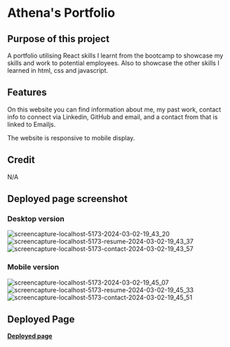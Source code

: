 # Athena's Portfolio

## Purpose of this project
A portfolio utilising React skills I learnt from the bootcamp to showcase my skills and work to potential employees. 
Also to showcase the other skills I  learned in html, css and javascript.

## Features
On this website you can find information about me, my past work, contact info to connect via Linkedin, GitHub and email, and a contact from that is linked to Emailjs.

The website is responsive to mobile display.

## Credit
N/A

## Deployed page screenshot
### Desktop version
![screencapture-localhost-5173-2024-03-02-19_43_20](https://github.com/leeathena/Athena-react-portfolio/assets/149600986/106e0193-0737-4be6-bc62-8e5d9377945f)
![screencapture-localhost-5173-resume-2024-03-02-19_43_37](https://github.com/leeathena/Athena-react-portfolio/assets/149600986/4bdea6e2-aa82-4191-a7f1-e6ba7a384d63)
![screencapture-localhost-5173-contact-2024-03-02-19_43_57](https://github.com/leeathena/Athena-react-portfolio/assets/149600986/22364cb9-8b41-4e8f-a73b-3195f5bfcf45)

### Mobile version
![screencapture-localhost-5173-2024-03-02-19_45_07](https://github.com/leeathena/Athena-react-portfolio/assets/149600986/9ff199ff-f9af-4aa5-a338-ff5eeb1b2ad8)
![screencapture-localhost-5173-resume-2024-03-02-19_45_33](https://github.com/leeathena/Athena-react-portfolio/assets/149600986/28b70dc1-5356-46fd-867a-d37473a07c11)
![screencapture-localhost-5173-contact-2024-03-02-19_45_51](https://github.com/leeathena/Athena-react-portfolio/assets/149600986/00daa210-2bb2-453e-9f30-fa2a9e3fe533)

## Deployed Page
<strong> [Deployed page]( ) </strong>
